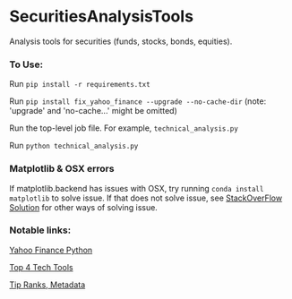 # SecuritiesAnalysisTools
Analysis tools for securities (funds, stocks, bonds, equities).

### To Use:
Run `pip install -r requirements.txt`

Run `pip install fix_yahoo_finance --upgrade --no-cache-dir` (note: 'upgrade' and 'no-cache...' might be omitted)

Run the top-level job file.  For example, `technical_analysis.py`

Run `python technical_analysis.py`

### Matplotlib & OSX errors
If matplotlib.backend has issues with OSX, try running `conda install matplotlib` to solve issue.
If that does not solve issue, see [StackOverFlow Solution](https://stackoverflow.com/questions/21784641/installation-issue-with-matplotlib-python) for other ways of solving issue.

### Notable links:

[Yahoo Finance Python](https://pypi.org/project/fix-yahoo-finance/)

[Top 4 Tech Tools](https://www.investopedia.com/articles/active-trading/041814/four-most-commonlyused-indicators-trend-trading.asp)

[Tip Ranks, Metadata](https://www.tipranks.com/)
